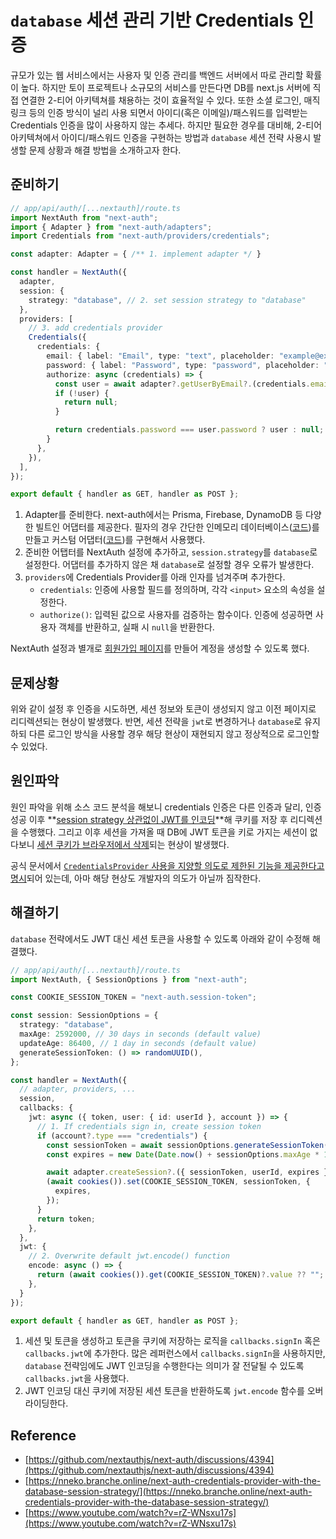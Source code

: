# `database` 세션 관리 기반 Credentials 인증

규모가 있는 웹 서비스에서는 사용자 및 인증 관리를 백엔드 서버에서 따로 관리할 확률이 높다. 하지만 토이 프로젝트나 소규모의 서비스를 만든다면 DB를 next.js 서버에 직접 연결한 2-티어 아키텍쳐를 채용하는 것이 효율적일 수 있다. 또한 소셜 로그인, 매직링크 등의 인증 방식이 널리 사용 되면서 아이디(혹은 이메일)/패스워드를 입력받는 Credentials 인증을 많이 사용하지 않는 추세다. 하지만 필요한 경우를 대비해, 2-티어 아키텍쳐에서 아이디/패스워드 인증을 구현하는 방법과 `database` 세션 전략 사용시 발생할 문제 상황과 해결 방법을 소개하고자 한다.

## 준비하기

```ts
// app/api/auth/[...nextauth]/route.ts
import NextAuth from "next-auth";
import { Adapter } from "next-auth/adapters";
import Credentials from "next-auth/providers/credentials";

const adapter: Adapter = { /** 1. implement adapter */ }

const handler = NextAuth({
  adapter,
  session: {
    strategy: "database", // 2. set session strategy to "database"
  },
  providers: [
    // 3. add credentials provider
    Credentials({
      credentials: {
        email: { label: "Email", type: "text", placeholder: "example@example.com" },
        password: { label: "Password", type: "password", placeholder: "Password" },
        authorize: async (credentials) => {
          const user = await adapter?.getUserByEmail?.(credentials.email);
          if (!user) {
            return null;
          }

          return credentials.password === user.password ? user : null;
        }
      },
    }),
  ],
});

export default { handler as GET, handler as POST };
```

1. Adapter를 준비한다. next-auth에서는 Prisma, Firebase, DynamoDB 등 다양한 빌트인 어댑터를 제공한다. 필자의 경우 간단한 인메모리 데이터베이스([코드](../src/db.ts))를 만들고 커스텀 어댑터([코드](../src/auth/adapter.ts))를 구현해서 사용했다.
2. 준비한 어탭터를 NextAuth 설정에 추가하고, `session.strategy`를 `database`로 설정한다. 어댑터를 추가하지 않은 채 `database`로 설정할 경우 오류가 발생한다.
3. `providers`에 Credentials Provider를 아래 인자를 넘겨주며 추가한다.
   - `credentials`: 인증에 사용할 필드를 정의하며, 각각 `<input>` 요소의 속성을 설정한다.
   - `authorize()`: 입력된 값으로 사용자를 검증하는 함수이다. 인증에 성공하면 사용자 객체를 반환하고, 실패 시 `null`을 반환한다.

NextAuth 설정과 별개로 [회원가입 페이지](../src/app/signup/page.tsx)를 만들어 계정을 생성할 수 있도록 했다.

## 문제상황

위와 같이 설정 후 인증을 시도하면, 세션 정보와 토큰이 생성되지 않고 이전 페이지로 리디렉션되는 현상이 발생했다. 반면, 세션 전략을 `jwt`로 변경하거나 `database`로 유지하되 다른 로그인 방식을 사용할 경우 해당 현상이 재현되지 않고 정상적으로 로그인할 수 있었다.

## 원인파악

원인 파악을 위해 소스 코드 분석을 해보니 credentials 인증은 다른 인증과 달리, 인증 성공 이후 **[session strategy 상관없이 JWT를 인코딩](https://github.com/nextauthjs/next-auth/blob/v4/packages/next-auth/src/core/routes/callback.ts#L327-L423)**해 쿠키를 저장 후 리디렉션을 수행했다. 그리고 이후 세션을 가져올 때 DB에 JWT 토큰을 키로 가지는 세션이 없다보니 [세션 쿠키가 브라우저에서 삭제](https://github.com/nextauthjs/next-auth/blob/v4/packages/next-auth/src/core/routes/session.ts#L180-L184)되는 현상이 발생했다.

공식 문서에서 [`CredentialsProvider` 사용을 지양할 의도로 제한된 기능을 제공한다고 명시](https://next-auth.js.org/providers/credentials)되어 있는데, 아마 해당 현상도 개발자의 의도가 아닐까 짐작한다.

## 해결하기

`database` 전략에서도 JWT 대신 세션 토큰을 사용할 수 있도록 아래와 같이 수정해 해결했다.

```ts
// app/api/auth/[...nextauth]/route.ts
import NextAuth, { SessionOptions } from "next-auth";

const COOKIE_SESSION_TOKEN = "next-auth.session-token";

const session: SessionOptions = {
  strategy: "database",
  maxAge: 2592000, // 30 days in seconds (default value)
  updateAge: 86400, // 1 day in seconds (default value)
  generateSessionToken: () => randomUUID(),
};

const handler = NextAuth({
  // adapter, providers, ...
  session,
  callbacks: {
    jwt: async ({ token, user: { id: userId }, account }) => {
      // 1. If credentials sign in, create session token
      if (account?.type === "credentials") {
        const sessionToken = await sessionOptions.generateSessionToken();
        const expires = new Date(Date.now() + sessionOptions.maxAge * 1000);

        await adapter.createSession?.({ sessionToken, userId, expires });
        (await cookies()).set(COOKIE_SESSION_TOKEN, sessionToken, {
          expires,
        });
      }
      return token;
    },
  },
  jwt: {
    // 2. Overwrite default jwt.encode() function
    encode: async () => {
      return (await cookies()).get(COOKIE_SESSION_TOKEN)?.value ?? "";
    },
  }
});

export default { handler as GET, handler as POST };
```

1. 세션 및 토큰을 생성하고 토큰을 쿠키에 저장하는 로직을 `callbacks.signIn` 혹은 `callbacks.jwt`에 추가한다. 많은 레퍼런스에서 `callbacks.signIn`을 사용하지만, `database` 전략임에도 JWT 인코딩을 수행한다는 의미가 잘 전달될 수 있도록 `callbacks.jwt`을 사용했다.
2. JWT 인코딩 대신 쿠키에 저장된 세션 토큰을 반환하도록 `jwt.encode` 함수를 오버라이딩한다.

## Reference

- [https://github.com/nextauthjs/next-auth/discussions/4394](https://github.com/nextauthjs/next-auth/discussions/4394)
- [https://nneko.branche.online/next-auth-credentials-provider-with-the-database-session-strategy/](https://nneko.branche.online/next-auth-credentials-provider-with-the-database-session-strategy/)
- [https://www.youtube.com/watch?v=rZ-WNsxu17s](https://www.youtube.com/watch?v=rZ-WNsxu17s)
